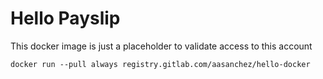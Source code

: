 # Hello Payslip

This docker image is just a placeholder to validate access to this account

```shell
docker run --pull always registry.gitlab.com/aasanchez/hello-docker
```
